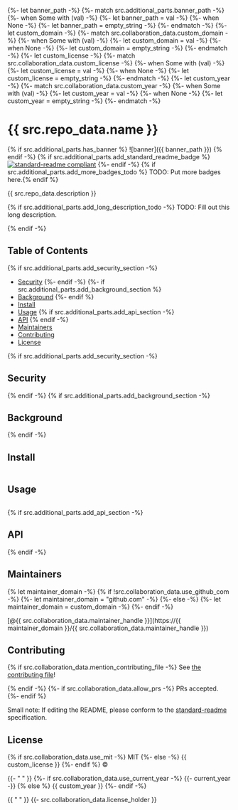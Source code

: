 {%- let banner_path -%}
{%- match src.additional_parts.banner_path -%}
  {%- when Some with (val) -%}
    {%- let banner_path = val -%}
  {%- when None -%}
    {%- let banner_path = empty_string -%}
{%- endmatch -%}
{%- let custom_domain -%}
{%- match src.collaboration_data.custom_domain -%}
  {%- when Some with (val) -%}
    {%- let custom_domain = val -%}
  {%- when None -%}
    {%- let custom_domain = empty_string -%}
{%- endmatch -%}
{%- let custom_license -%}
{%- match src.collaboration_data.custom_license -%}
  {%- when Some with (val) -%}
    {%- let custom_license = val -%}
  {%- when None -%}
    {%- let custom_license = empty_string -%}
{%- endmatch -%}
{%- let custom_year -%}
{%- match src.collaboration_data.custom_year -%}
  {%- when Some with (val) -%}
    {%- let custom_year = val -%}
  {%- when None -%}
    {%- let custom_year = empty_string -%}
{%- endmatch -%}

# {{ src.repo_data.name }}
{% if src.additional_parts.has_banner %}
![banner]({{ banner_path }})
{% endif -%}
{% if src.additional_parts.add_standard_readme_badge %}
[![standard-readme compliant](https://img.shields.io/badge/standard--readme-OK-green.svg?style=flat-square)](https://github.com/RichardLitt/standard-readme)
{%- endif -%}
{% if src.additional_parts.add_more_badges_todo %}
TODO: Put more badges here.{% endif %}

{{ src.repo_data.description }}

{% if src.additional_parts.add_long_description_todo -%}
TODO: Fill out this long description.

{% endif -%}
## Table of Contents
{% if src.additional_parts.add_security_section -%}
- [Security](#security)
{%- endif -%}
{%- if src.additional_parts.add_background_section %}
- [Background](#background)
{%- endif %}
- [Install](#install)
- [Usage](#usage)
{% if src.additional_parts.add_api_section -%}
- [API](#api)
{% endif -%}
- [Maintainers](#maintainers)
- [Contributing](#contributing)
- [License](#license)

{% if src.additional_parts.add_security_section -%}
## Security

{% endif -%}
{% if src.additional_parts.add_background_section -%}
## Background

{% endif -%}
## Install

```sh
```

## Usage

```sh
```

{% if src.additional_parts.add_api_section -%}
## API

{% endif -%}
## Maintainers

{% let maintainer_domain -%}
{% if !src.collaboration_data.use_github_com -%}
  {%- let maintainer_domain = "github.com" -%}
{%- else -%}
  {%- let maintainer_domain = custom_domain -%}
{%- endif -%}

[@{{ src.collaboration_data.maintainer_handle }}](https://{{ maintainer_domain }}/{{ src.collaboration_data.maintainer_handle }})

## Contributing

{% if src.collaboration_data.mention_contributing_file -%}
See [the contributing file](contributing.md)!

{% endif -%}
{%- if src.collaboration_data.allow_prs -%}
PRs accepted.
{%- endif %}

Small note: If editing the README, please conform to the
[standard-readme](https://github.com/RichardLitt/standard-readme) specification.

## License

{% if src.collaboration_data.use_mit -%}
  MIT
{%- else -%}
  {{ custom_license }}
{%- endif %} ©

{{- " " }}
{%- if src.collaboration_data.use_current_year -%}
  {{- current_year -}}
{% else %}
  {{ custom_year }}
{%- endif -%}

{{ " " }}
{{- src.collaboration_data.license_holder }}
